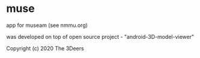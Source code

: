 # muse
app for museam (see nmmu.org)

was developed on top of open source project - "android-3D-model-viewer"

Copyright (c) 2020 The 3Deers